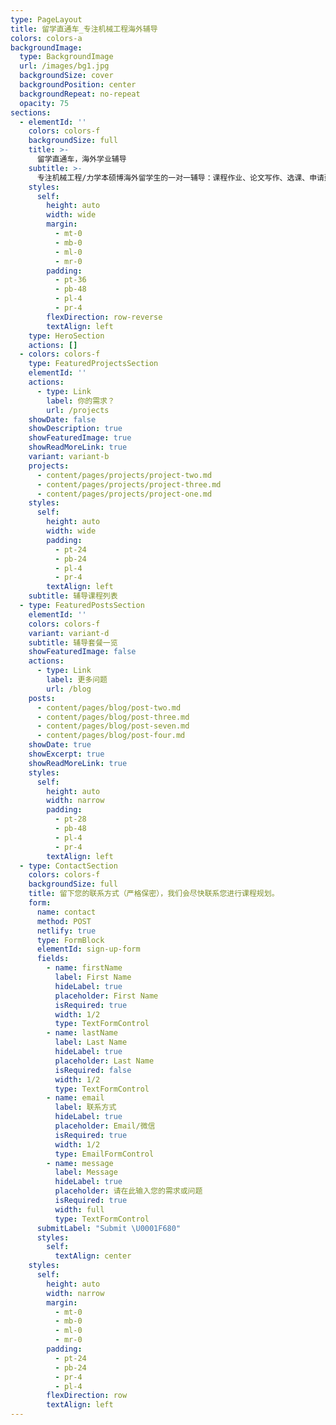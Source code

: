 ```yaml
---
type: PageLayout
title: 留学直通车_专注机械工程海外辅导
colors: colors-a
backgroundImage:
  type: BackgroundImage
  url: /images/bg1.jpg
  backgroundSize: cover
  backgroundPosition: center
  backgroundRepeat: no-repeat
  opacity: 75
sections:
  - elementId: ''
    colors: colors-f
    backgroundSize: full
    title: >-
      留学直通车，海外学业辅导
    subtitle: >-
      专注机械工程/力学本硕博海外留学生的一对一辅导：课程作业、论文写作、选课、申请建议。私塾式整学期、整学年保驾护航，妈妈再也不用担心我的学习。
    styles:
      self:
        height: auto
        width: wide
        margin:
          - mt-0
          - mb-0
          - ml-0
          - mr-0
        padding:
          - pt-36
          - pb-48
          - pl-4
          - pr-4
        flexDirection: row-reverse
        textAlign: left
    type: HeroSection
    actions: []
  - colors: colors-f
    type: FeaturedProjectsSection
    elementId: ''
    actions:
      - type: Link
        label: 你的需求？
        url: /projects
    showDate: false
    showDescription: true
    showFeaturedImage: true
    showReadMoreLink: true
    variant: variant-b
    projects:
      - content/pages/projects/project-two.md
      - content/pages/projects/project-three.md
      - content/pages/projects/project-one.md
    styles:
      self:
        height: auto
        width: wide
        padding:
          - pt-24
          - pb-24
          - pl-4
          - pr-4
        textAlign: left
    subtitle: 辅导课程列表
  - type: FeaturedPostsSection
    elementId: ''
    colors: colors-f
    variant: variant-d
    subtitle: 辅导套餐一览
    showFeaturedImage: false
    actions:
      - type: Link
        label: 更多问题
        url: /blog
    posts:
      - content/pages/blog/post-two.md
      - content/pages/blog/post-three.md
      - content/pages/blog/post-seven.md
      - content/pages/blog/post-four.md
    showDate: true
    showExcerpt: true
    showReadMoreLink: true
    styles:
      self:
        height: auto
        width: narrow
        padding:
          - pt-28
          - pb-48
          - pl-4
          - pr-4
        textAlign: left
  - type: ContactSection
    colors: colors-f
    backgroundSize: full
    title: 留下您的联系方式（严格保密），我们会尽快联系您进行课程规划。
    form:
      name: contact
      method: POST
      netlify: true
      type: FormBlock
      elementId: sign-up-form
      fields:
        - name: firstName
          label: First Name
          hideLabel: true
          placeholder: First Name
          isRequired: true
          width: 1/2
          type: TextFormControl
        - name: lastName
          label: Last Name
          hideLabel: true
          placeholder: Last Name
          isRequired: false
          width: 1/2
          type: TextFormControl
        - name: email
          label: 联系方式
          hideLabel: true
          placeholder: Email/微信
          isRequired: true
          width: 1/2
          type: EmailFormControl
        - name: message
          label: Message
          hideLabel: true
          placeholder: 请在此输入您的需求或问题
          isRequired: true
          width: full
          type: TextFormControl
      submitLabel: "Submit \U0001F680"
      styles:
        self:
          textAlign: center
    styles:
      self:
        height: auto
        width: narrow
        margin:
          - mt-0
          - mb-0
          - ml-0
          - mr-0
        padding:
          - pt-24
          - pb-24
          - pr-4
          - pl-4
        flexDirection: row
        textAlign: left
---
```


